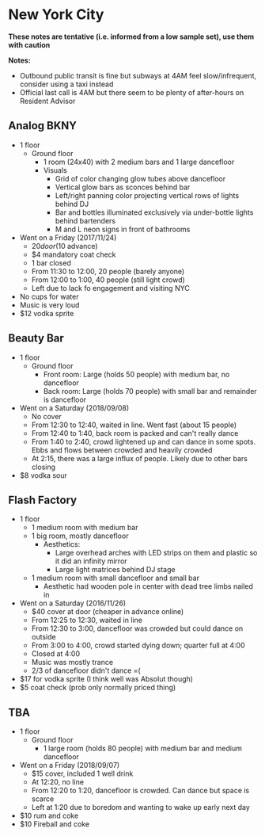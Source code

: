 # New York City
**These notes are tentative (i.e. informed from a low sample set), use them with caution**

**Notes:**

- Outbound public transit is fine but subways at 4AM feel slow/infrequent, consider using a taxi instead
- Official last call is 4AM but there seem to be plenty of after-hours on Resident Advisor

## Analog BKNY
- 1 floor
    - Ground floor
        - 1 room (24x40) with 2 medium bars and 1 large dancefloor
        - Visuals
            - Grid of color changing glow tubes above dancefloor
            - Vertical glow bars as sconces behind bar
            - Left/right panning color projecting vertical rows of lights behind DJ
            - Bar and bottles illuminated exclusively via under-bottle lights behind bartenders
            - M and L neon signs in front of bathrooms
- Went on a Friday (2017/11/24)
    - $20 door ($10 advance)
    - $4 mandatory coat check
    - 1 bar closed
    - From 11:30 to 12:00, 20 people (barely anyone)
    - From 12:00 to 1:00, 40 people (still light crowd)
    - Left due to lack fo engagement and visiting NYC
- No cups for water
- Music is very loud
- $12 vodka sprite

## Beauty Bar
- 1 floor
    - Ground floor
        - Front room: Large (holds 50 people) with medium bar, no dancefloor
        - Back room: Large (holds 70 people) with small bar and remainder is dancefloor
- Went on a Saturday (2018/09/08)
    - No cover
    - From 12:30 to 12:40, waited in line. Went fast (about 15 people)
    - From 12:40 to 1:40, back room is packed and can't really dance
    - From 1:40 to 2:40, crowd lightened up and can dance in some spots. Ebbs and flows between crowded and heavily crowded
    - At 2:15, there was a large influx of people. Likely due to other bars closing
- $8 vodka sour

## Flash Factory
- 1 floor
    - 1 medium room with medium bar
    - 1 big room, mostly dancefloor
        - Aesthetics:
            - Large overhead arches with LED strips on them and plastic so it did an infinity mirror
            - Large light matrices behind DJ stage
    - 1 medium room with small dancefloor and small bar
        - Aesthetic had wooden pole in center with dead tree limbs nailed in
- Went on a Saturday (2016/11/26)
    - $40 cover at door (cheaper in advance online)
    - From 12:25 to 12:30, waited in line
    - From 12:30 to 3:00, dancefloor was crowded but could dance on outside
    - From 3:00 to 4:00, crowd started dying down; quarter full at 4:00
    - Closed at 4:00
    - Music was mostly trance
    - 2/3 of dancefloor didn't dance =(
- $17 for vodka sprite (I think well was Absolut though)
- $5 coat check (prob only normally priced thing)

## TBA
- 1 floor
    - Ground floor
        - 1 large room (holds 80 people) with medium bar and medium dancefloor
- Went on a Friday (2018/09/07)
    - $15 cover, included 1 well drink
    - At 12:20, no line
    - From 12:20 to 1:20, dancefloor is crowded. Can dance but space is scarce
    - Left at 1:20 due to boredom and wanting to wake up early next day
- $10 rum and coke
- $10 Fireball and coke
